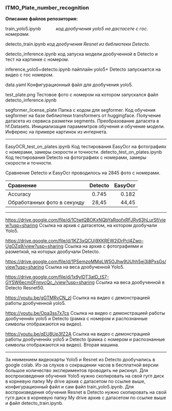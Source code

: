 ### ITMO_Plate_number_recognition



__Описание файлов репозитория:__

train_yolo5.ipynb    $~~~~~~~~~~$   _код дообучения yolo5 на дастасете с гос. номерами._

detecto_train.ipynb              _код дообучения Resnet из библиотеки Detecto._

detecto_inference.ipynb          код запуска модели дообученной в Detecto и тест на картинке с номером.

inference_yolo5+detecto.ipynb    пайплайн yolo5+ Detecto запускается на видео с гос номером.

data.yaml                        Конфигурационный файл для дообучения yolo5.

test_plate.png                   Тестовое фото с номером на котором запускался файл detecto_inference.ipynb

segformer_license_plate          Папка с кодом для segformer. Код обучения segformer на базе библиотеки transformers от huggingface.
                                 Получение датасета из сервиса разметки segments. Преобразование датасета в hf.Datasets.
                                 Инициализация парамемтров обучения и обучение модели.
                                 Инференс на примере картинок из интернета.

***



EasyOCR_test_on_plates.ipynb     Код тестирования EasyOcr на фотографиях с номерами, замеры скорости и точности. 
detecto_test_on_plates.ipynb     Код тестирования Detecto на фотографиях с номерами, замеры скорости и точности.



Сравнение Detecto и EasyOcr проводилось на 2845 фото с номерами.

Сравнение                    | Detecto | EasyOcr  
:----------------------------|:-------:|---------:
Accuracy                     | 0.745   | 0.182
Обработанных фото в секунду  | 28,45   | 44,45    


***

https://drive.google.com/file/d/1CtwtQBOKxNQbYaRqofxRFJRy63hLurSf/view?usp=sharing    Ссылка на архив с датасетом, на котором дообучали Yolo5.

https://drive.google.com/file/d/1KZ3xQCUj9XKREW2jDrPcl4Zwo-UgOZq9/view?usp=sharing    Ссылка на архив с фотографиями и разметкой, на которых дообучали Detecto.

https://drive.google.com/file/d/1PSemzoMMqLW5OJhw9UUhh5ej3i8PxsGs/view?usp=sharing    Ссылка на веса дообученной Yolo5.

https://drive.google.com/file/d/1x9ylDT3atD_tS7-GYSW6ecm0FnnvcQc_/view?usp=sharing    Ссылка на веса дообученной в Detecto Resnet50.


https://youtu.be/gGTMRvCN_zI     Ссылка на видео с демонстрацией работы дообученной yolo5. 

https://youtu.be/Opa3ss7x7cs     Ссылка на видео с демонстрацией работы дообученнйх yolo5 и Detecto (рамка с номером и распознанные символы отображаются на видео). 

https://youtu.be/qEU8Up3fZ2A     Ссылка на видео с демонстрацией работы дообученнйх yolo5 и Detecto (рамка с номером и распознанные символы отображаются на видео). Вторая машина.

***

За неимением видеокарты Yolo5 и Resnet из Detecto дообучались в google colab. Из-за слухов о сокращении часов в бесплатной версии большое количество экспериментов проводить не рискнул. Для воспроизведения обучения Yolo5 нужно скопировать на свой гугл диск в корневую папку My drive архив с датасетом по ссылке выше, конфигурационный файл и сам файл train_yolo5.ipynb.
Для воспроизведения обучения Resnet в Detecto нужно скопировать на свой гугл диск в корневую папку My drive архив с датасетом по ссылке выше и файл detecto_train.ipynb.
